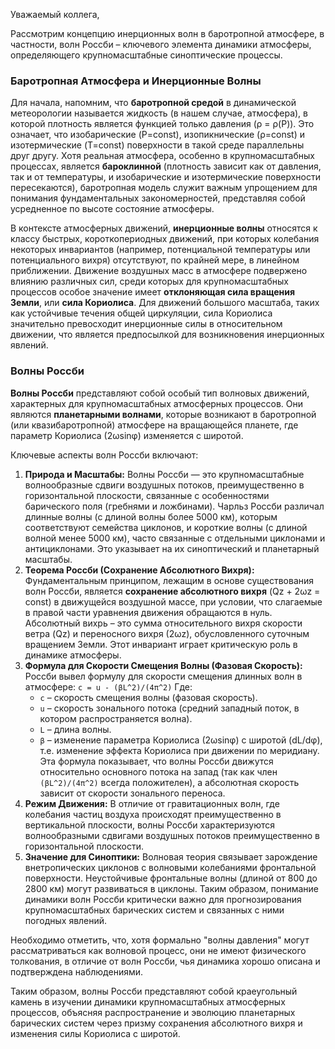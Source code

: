 Уважаемый коллега,

Рассмотрим концепцию инерционных волн в баротропной атмосфере, в частности, волн Россби – ключевого элемента динамики атмосферы, определяющего крупномасштабные синоптические процессы.

### Баротропная Атмосфера и Инерционные Волны

Для начала, напомним, что **баротропной средой** в динамической метеорологии называется жидкость (в нашем случае, атмосфера), в которой плотность является функцией только давления (ρ = ρ(P)). Это означает, что изобарические (P=const), изопикнические (ρ=const) и изотермические (T=const) поверхности в такой среде параллельны друг другу. Хотя реальная атмосфера, особенно в крупномасштабных процессах, является **бароклинной** (плотность зависит как от давления, так и от температуры, и изобарические и изотермические поверхности пересекаются), баротропная модель служит важным упрощением для понимания фундаментальных закономерностей, представляя собой усредненное по высоте состояние атмосферы.

В контексте атмосферных движений, **инерционные волны** относятся к классу быстрых, короткопериодных движений, при которых колебания некоторых инвариантов (например, потенциальной температуры или потенциального вихря) отсутствуют, по крайней мере, в линейном приближении. Движение воздушных масс в атмосфере подвержено влиянию различных сил, среди которых для крупномасштабных процессов особое значение имеет **отклоняющая сила вращения Земли**, или **сила Кориолиса**. Для движений большого масштаба, таких как устойчивые течения общей циркуляции, сила Кориолиса значительно превосходит инерционные силы в относительном движении, что является предпосылкой для возникновения инерционных явлений.

### Волны Россби

**Волны Россби** представляют собой особый тип волновых движений, характерных для крупномасштабных атмосферных процессов. Они являются **планетарными волнами**, которые возникают в баротропной (или квазибаротропной) атмосфере на вращающейся планете, где параметр Кориолиса (2ωsinφ) изменяется с широтой.

Ключевые аспекты волн Россби включают:

1. **Природа и Масштабы:** Волны Россби — это крупномасштабные волнообразные сдвиги воздушных потоков, преимущественно в горизонтальной плоскости, связанные с особенностями барического поля (гребнями и ложбинами). Чарльз Россби различал длинные волны (с длиной волны более 5000 км), которым соответствуют семейства циклонов, и короткие волны (с длиной волной менее 5000 км), часто связанные с отдельными циклонами и антициклонами. Это указывает на их синоптический и планетарный масштабы.
2. **Теорема Россби (Сохранение Абсолютного Вихря):** Фундаментальным принципом, лежащим в основе существования волн Россби, является **сохранение абсолютного вихря** (Qz + 2ωz = const) в движущейся воздушной массе, при условии, что слагаемые в правой части уравнения движения обращаются в нуль. Абсолютный вихрь – это сумма относительного вихря скорости ветра (Qz) и переносного вихря (2ωz), обусловленного суточным вращением Земли. Этот инвариант играет критическую роль в динамике атмосферы.
3. **Формула для Скорости Смещения Волны (Фазовая Скорость):** Россби вывел формулу для скорости смещения длинных волн в атмосфере:
    `c = u - (βL^2)/(4π^2)`
    Где:
    * `c` – скорость смещения волны (фазовая скорость).
    * `u` – скорость зонального потока (средний западный поток, в котором распространяется волна).
    * `L` – длина волны.
    * `β` – изменение параметра Кориолиса (2ωsinφ) с широтой (dL/dφ), т.е. изменение эффекта Кориолиса при движении по меридиану.
    Эта формула показывает, что волны Россби движутся относительно основного потока на запад (так как член `(βL^2)/(4π^2)` всегда положителен), а абсолютная скорость зависит от скорости зонального переноса.
4. **Режим Движения:** В отличие от гравитационных волн, где колебания частиц воздуха происходят преимущественно в вертикальной плоскости, волны Россби характеризуются волнообразными сдвигами воздушных потоков преимущественно в горизонтальной плоскости.
5. **Значение для Синоптики:** Волновая теория связывает зарождение внетропических циклонов с волновыми колебаниями фронтальной поверхности. Неустойчивые фронтальные волны (длиной от 800 до 2800 км) могут развиваться в циклоны. Таким образом, понимание динамики волн Россби критически важно для прогнозирования крупномасштабных барических систем и связанных с ними погодных явлений.

Необходимо отметить, что, хотя формально "волны давления" могут рассматриваться как волновой процесс, они не имеют физического толкования, в отличие от волн Россби, чья динамика хорошо описана и подтверждена наблюдениями.

Таким образом, волны Россби представляют собой краеугольный камень в изучении динамики крупномасштабных атмосферных процессов, объясняя распространение и эволюцию планетарных барических систем через призму сохранения абсолютного вихря и изменения силы Кориолиса с широтой.
